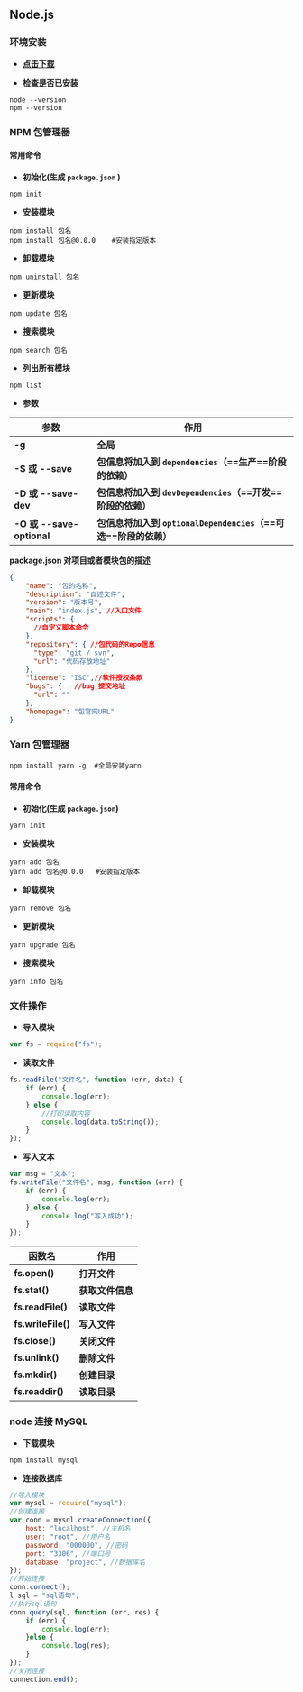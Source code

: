 ## Node.js

### 环境安装

- **[点击下载](https://nodejs.org/zh-cn/download/)**

- **检查是否已安装**

```shell
node --version
npm --version
```

### NPM 包管理器

#### 常用命令

- **初始化(生成 `package.json` )**

```shell
npm init
```

- **安装模块**

```shell
npm install 包名
npm install 包名@0.0.0	#安装指定版本
```

- **卸载模块** 

```shell
npm uninstall 包名
```

- **更新模块**

```shell
npm update 包名
```

- **搜索模块**

```shell
npm search 包名
```

- **列出所有模块**

```shell
npm list
```

- **参数**

| 参数                      | 作用                                                         |
| ------------------------- | ------------------------------------------------------------ |
| **-g**                    | **全局**                                                     |
| **-S 或 --save**          | **包信息将加入到 `dependencies`（==生产==阶段的依赖）**      |
| **-D 或 --save-dev**      | **包信息将加入到 `devDependencies`（==开发==阶段的依赖）**   |
| **-O 或 --save-optional** | **包信息将加入到 `optionalDependencies`（==可选==阶段的依赖）** |

**package.json 		对项目或者模块包的描述**

```json
{
	"name": "包的名称",
	"description": "自述文件",
	"version": "版本号",
	"main": "index.js",	//入口文件
	"scripts": {
	  //自定义脚本命令
	},
	"repository": { //包代码的Repo信息
	  "type": "git / svn",
	  "url": "代码存放地址"
	},
	"license": "ISC",//软件授权条款
	"bugs": {	//bug 提交地址
	  "url": ""
	},
	"homepage": "包官网URL"
}
```

### Yarn 包管理器

```shell
npm install yarn -g  #全局安装yarn
```

#### 常用命令

- **初始化(生成 `package.json`)**

```shell
yarn init
```

- **安装模块**

```shell
yarn add 包名
yarn add 包名@0.0.0	#安装指定版本
```

- **卸载模块** 

```shell
yarn remove 包名
```

- **更新模块**

```shell
yarn upgrade 包名
```

- **搜索模块**

```shell
yarn info 包名
```

### 文件操作

- **导入模块**

```js
var fs = require("fs");
```

- **读取文件**

```js
fs.readFile("文件名", function (err, data) {
	if (err) {
		console.log(err);
	} else {
		//打印读取内容
    	console.log(data.toString());
	}
});
```

- **写入文本**

```js
var msg = "文本";
fs.writeFile("文件名", msg, function (err) {
	if (err) {
		console.log(err);
	} else {
		console.log("写入成功");
	}
});
```

| 函数名             | 作用             |
| ------------------ | ---------------- |
| **fs.open()**      | **打开文件**     |
| **fs.stat()**      | **获取文件信息** |
| **fs.readFile()**  | **读取文件**     |
| **fs.writeFile()** | **写入文件**     |
| **fs.close()**     | **关闭文件**     |
| **fs.unlink()**    | **删除文件**     |
| **fs.mkdir()**     | **创建目录**     |
| **fs.readdir()**   | **读取目录**     |

### node 连接 MySQL

- **下载模块**

```shell
npm install mysql
```

- **连接数据库**

```js
//导入模块
var mysql = require("mysql");
//创建连接
var conn = mysql.createConnection({
	host: "localhost", //主机名
	user: "root", //用户名
	password: "000000", //密码
	port: "3306", //端口号
	database: "project", //数据库名
});
//开始连接
conn.connect();
l sql = "sql语句";
//执行sql语句
conn.query(sql, function (err, res) {
	if (err) {
		console.log(err);
	}else {
		console.log(res);
    }
});
//关闭连接
connection.end();
```

